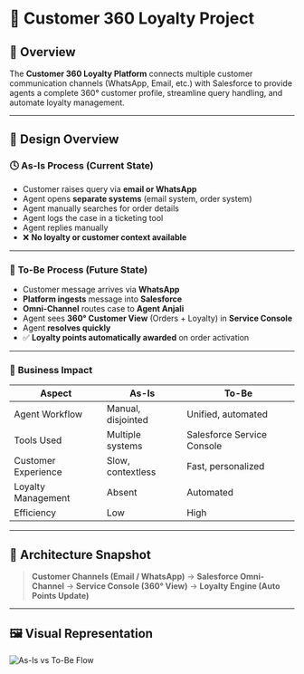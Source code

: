 # 🧠 Customer 360 Loyalty Project

## 📘 Overview
The **Customer 360 Loyalty Platform** connects multiple customer communication channels (WhatsApp, Email, etc.) with Salesforce to provide agents a complete 360° customer profile, streamline query handling, and automate loyalty management.

---

## 🧩 Design Overview

### 🕓 **As-Is Process (Current State)**
- Customer raises query via **email or WhatsApp**  
- Agent opens **separate systems** (email system, order system)  
- Agent manually searches for order details  
- Agent logs the case in a ticketing tool  
- Agent replies manually  
- ❌ **No loyalty or customer context available**

---

### 🚀 **To-Be Process (Future State)**
- Customer message arrives via **WhatsApp**  
- **Platform ingests** message into **Salesforce**  
- **Omni-Channel** routes case to **Agent Anjali**  
- Agent sees **360° Customer View** (Orders + Loyalty) in **Service Console**  
- Agent **resolves quickly**  
- ✅ **Loyalty points automatically awarded** on order activation

---

### 🎯 **Business Impact**

| Aspect | As-Is | To-Be |
|--------|--------|--------|
| Agent Workflow | Manual, disjointed | Unified, automated |
| Tools Used | Multiple systems | Salesforce Service Console |
| Customer Experience | Slow, contextless | Fast, personalized |
| Loyalty Management | Absent | Automated |
| Efficiency | Low | High |

---

## 🧱 Architecture Snapshot
> **Customer Channels (Email / WhatsApp)** → **Salesforce Omni-Channel** → **Service Console (360° View)** → **Loyalty Engine (Auto Points Update)**

---

## 🖼️ Visual Representation
![As-Is vs To-Be Flow](./A_flowchart-style_digital_illustration_compares_cu.png)
